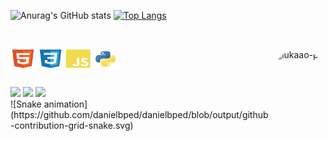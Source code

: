 

![Anurag's GitHub stats](https://github-readme-stats.vercel.app/api?username=lukaao&show_icons=true&theme=transparent)
[![Top Langs](https://github-readme-stats.vercel.app/api/top-langs/?username=lukaao&layout=compact&theme=transparent)](https://github.com/lukaao/github-readme-stats)

##

<div style="display: inline_block"><br>
  <img align="center" alt="HTML" height="30" width="40" src="https://raw.githubusercontent.com/devicons/devicon/master/icons/html5/html5-original.svg">
  <img align="center" alt="CSS" height="30" width="40" src="https://raw.githubusercontent.com/devicons/devicon/master/icons/css3/css3-original.svg">
  <img align="center" alt="Js" height="30" width="40" src="https://raw.githubusercontent.com/devicons/devicon/master/icons/javascript/javascript-plain.svg">
  <img align="center" alt="Python" height="30" width="40" src="https://raw.githubusercontent.com/devicons/devicon/master/icons/python/python-original.svg">
  <img align="right" alt="lukaao-pic" height="150" style="border-radius:50px;" src="https://cdn.discordapp.com/attachments/997555737490370611/1087105880950067310/Blue.png"  
</div>

##

<div> 
  <a href="https://www.linkedin.com/in/lucas-barcelos-817ba922a/" target="_blank"><img src="https://img.shields.io/badge/-LinkedIn-%230077B5?style=for-the-badge&logo=linkedin&logoColor=white" target="_blank"></a> 
  <a href = "mailto:lukaaobarcelos@gmail.com"><img src="https://img.shields.io/badge/-Gmail-%23333?style=for-the-badge&logo=gmail&logoColor=white" target="_blank"></a>
  <a href="https://instagram.com/lucas_barcelos7" target="_blank"><img src="https://img.shields.io/badge/-Instagram-%23E4405F?style=for-the-badge&logo=instagram&logoColor=white" target="_blank"></a>   
</div>

<div> 
 ![Snake animation](https://github.com/danielbped/danielbped/blob/output/github-contribution-grid-snake.svg)
</div>
